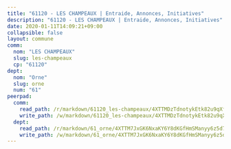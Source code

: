 ```yaml
---
title: "61120 - LES CHAMPEAUX | Entraide, Annonces, Initiatives"
description: "61120 - LES CHAMPEAUX | Entraide, Annonces, Initiatives"
date: 2020-01-11T14:09:21+09:00
collapsible: false
layout: commune
comm:
  nom: "LES CHAMPEAUX"
  slug: les-champeaux
  cp: "61120"
dept:
  nom: "Orne"
  slug: orne
  num: "61"
peerpad:
  comm:
    read_path: /r/markdown/61120_les-champeaux/4XTTMDzTdnotykEtk82u9qXfCMZBAZB3Spk5TLZdEB5FGVzcj
    write_path: /w/markdown/61120_les-champeaux/4XTTMDzTdnotykEtk82u9qXfCMZBAZB3Spk5TLZdEB5FGVzcj-K3TgUxQfhQwVYZcZXd1BQw2WAgHYKrb11uDR6xsq82FWjooYfVo7eQUF6TmKwRCmfSfMtmAiEckTjYbRWqdvGKNtXHivHRJnYCjVXBUTKZnUBRpEY1SeajWQFdUx7j9pk7ee52m1
  dept:
    read_path: /r/markdown/61_orne/4XTTM7JxGK6NxaKY6Y8dKGfHmSManyy6z5d78TaTcUn3zJjy6
    write_path: /w/markdown/61_orne/4XTTM7JxGK6NxaKY6Y8dKGfHmSManyy6z5d78TaTcUn3zJjy6-K3TgUN9f9h2Fmk7w15QXNPtmJYWWDYEB4sLb6BW46ErzRh2NG4TmnnXd3GJfJ3dVSNBE8WudjKbLAy4CD2mQTtYeoUAUzvKztzGsCxcQ4ezpe7WGMgkNubsBkL3vV47Zushr5DqN
---
```


